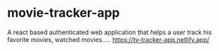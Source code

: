 # movie-tracker-app
A react based authenticated web application that helps a user track his favorite movies, watched movies.....
https://tv-tracker-app.netlify.app/
